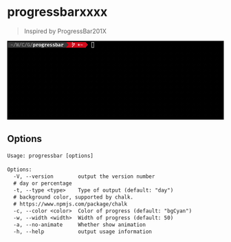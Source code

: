 # progressbarxxxx

> Inspired by ProgressBar201X

![demo](./gif/2019-02-23%2018.28.28.gif)

## Options

```$xslt
Usage: progressbar [options]

Options:
  -V, --version        output the version number
  # day or percentage
  -t, --type <type>    Type of output (default: "day")
  # background color, supported by chalk.
  # https://www.npmjs.com/package/chalk
  -c, --color <color>  Color of progress (default: "bgCyan")
  -w, --width <width>  Width of progress (default: 50)
  -a, --no-animate     Whether show animation
  -h, --help           output usage information
```
